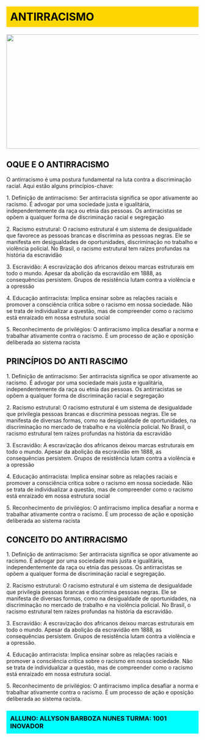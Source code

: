 <!DOCTYPE html>
<html lang="en">
<head>
    <meta charset="UTF-8">
    <meta name="viewport" content="width=device-width, initial-scale=1.0">
    <title>Document</title>
</head>
<body>
    <style>
        h1{
            background-color: gold;
            padding: 10px;
        }
    </style>
<div>
<h1 style="color: black;"> ANTIRRACISMO</h1>
</div>
<div> <img src="racismo.jpg" width="600" height="300">
    <h2 style="color: black;">OQUE E O ANTIRRACISMO</h1>
        <p>O antirracismo é uma postura fundamental na luta contra a discriminação racial. Aqui estão alguns princípios-chave:</p>
        <P>1. Definição de antirracismo: Ser antirracista significa se opor ativamente ao racismo. É advogar por uma sociedade justa e igualitária, independentemente da raça ou etnia das pessoas. Os antirracistas se opõem a qualquer forma de discriminação racial e segregação</P>
        <p>2. Racismo estrutural: O racismo estrutural é um sistema de desigualdade que favorece as pessoas brancas e discrimina as pessoas negras. Ele se manifesta em desigualdades de oportunidades, discriminação no trabalho e violência policial. No Brasil, o racismo estrutural tem raízes profundas na história da escravidão</p>
        <p>3. Escravidão: A escravização dos africanos deixou marcas estruturais em todo o mundo. Apesar da abolição da escravidão em 1888, as consequências persistem. Grupos de resistência lutam contra a violência e a opressão</p>
        <p>4. Educação antirracista: Implica ensinar sobre as relações raciais e promover a consciência crítica sobre o racismo em nossa sociedade. Não se trata de individualizar a questão, mas de compreender como o racismo está enraizado em nossa estrutura social</p>
        <p>5. Reconhecimento de privilégios: O antirracismo implica desafiar a norma e trabalhar ativamente contra o racismo. É um processo de ação e oposição deliberada ao sistema racista</p>
    <h2 style="color: black;">PRINCÍPIOS DO ANTI RASCIMO</h2>  
        <p>1. Definição de antirracismo: Ser antirracista significa se opor ativamente ao racismo. É advogar por uma sociedade mais justa e igualitária, independentemente da raça ou etnia das pessoas. Os antirracistas se opõem a qualquer forma de discriminação racial e segregação </p>
        <p>2. Racismo estrutural: O racismo estrutural é um sistema de desigualdade que privilegia pessoas brancas e discrimina pessoas negras. Ele se manifesta de diversas formas, como na desigualdade de oportunidades, na discriminação no mercado de trabalho e na violência policial. No Brasil, o racismo estrutural tem raízes profundas na história da escravidão</p>
        <P>3. Escravidão: A escravização dos africanos deixou marcas estruturais em todo o mundo. Apesar da abolição da escravidão em 1888, as consequências persistem. Grupos de resistência lutam contra a violência e a opressão</P>
        <p>4. Educação antirracista: Implica ensinar sobre as relações raciais e promover a consciência crítica sobre o racismo em nossa sociedade. Não se trata de individualizar a questão, mas de compreender como o racismo está enraizado em nossa estrutura social</p>
        <p>5. Reconhecimento de privilégios: O antirracismo implica desafiar a norma e trabalhar ativamente contra o racismo. É um processo de ação e oposição deliberada ao sistema racista</p>
    <h2 style="color: black;">CONCEITO DO ANTIRRACISMO</h2>
        <p>1. Definição de antirracismo: Ser antirracista significa se opor ativamente ao racismo. É advogar por uma sociedade mais justa e igualitária, independentemente da raça ou etnia das pessoas. Os antirracistas se opõem a qualquer forma de discriminação racial e segregação. </p>
        <p>2. Racismo estrutural: O racismo estrutural é um sistema de desigualdade que privilegia pessoas brancas e discrimina pessoas negras. Ele se manifesta de diversas formas, como na desigualdade de oportunidades, na discriminação no mercado de trabalho e na violência policial. No Brasil, o racismo estrutural tem raízes profundas na história da escravidão.</p>
        <p>3. Escravidão: A escravização dos africanos deixou marcas estruturais em todo o mundo. Apesar da abolição da escravidão em 1888, as consequências persistem. Grupos de resistência lutam contra a violência e a opressão.</p>
        <p>4. Educação antirracista: Implica ensinar sobre as relações raciais e promover a consciência crítica sobre o racismo em nossa sociedade. Não se trata de individualizar a questão, mas de compreender como o racismo está enraizado em nossa estrutura social.</p>
        <p>5. Reconhecimento de privilégios: O antirracismo implica desafiar a norma e trabalhar ativamente contra o racismo. É um processo de ação e oposição deliberada ao sistema racista.</p>
  </div>
 <diV>
    <style>
        h3{
            background-color: cyan;
            padding: 10px;
        }
    </style>
 </diV>
<div>
    <h3 style="color: black;"> ALLUNO: ALLYSON BARBOZA NUNES TURMA: 1001 INOVADOR</h3>
</div>  
</body>
</html>
